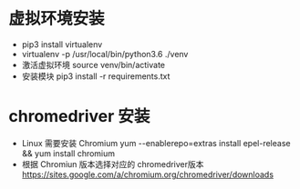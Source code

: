 # 虚拟环境安装
* pip3 install virtualenv
* virtualenv -p /usr/local/bin/python3.6 ./venv
* 激活虚拟环境 source venv/bin/activate
* 安装模块 pip3 install -r requirements.txt

# chromedriver 安装
* Linux 需要安装 Chromium yum --enablerepo=extras install epel-release && yum install chromium
* 根据 Chromiun 版本选择对应的 chromedriver版本 https://sites.google.com/a/chromium.org/chromedriver/downloads